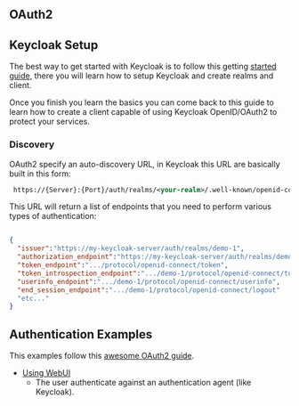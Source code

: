 ## OAuth2 

## Keycloak Setup 

The best way to get started with Keycloak is to follow this getting [started guide](https://www.keycloak.org/docs/latest/getting_started/index.html#_install-boot), there you will learn how to setup Keycloak and create realms and client. 

Once you finish you learn the basics you can come back to this guide to learn how to create a client capable of using Keycloak OpenID/OAuth2 to protect your services.


### Discovery

OAuth2 specify an auto-discovery URL, in Keycloak this URL are basically built in this form:

```xml
 https://{Server}:{Port}/auth/realms/<your-realm>/.well-known/openid-configuration
```
This URL will return a list of endpoints that you need to perform various types of authentication:

```json

{
  "issuer":"https://my-keycloak-server/auth/realms/demo-1",
  "authorization_endpoint":"https://my-keycloak-server/auth/realms/demo-1/protocol/openid-connect/auth",
  "token_endpoint":".../protocol/openid-connect/token",
  "token_introspection_endpoint":".../demo-1/protocol/openid-connect/token/introspect",
  "userinfo_endpoint":".../demo-1/protocol/openid-connect/userinfo",
  "end_session_endpoint":".../demo-1/protocol/openid-connect/logout"
  "etc..."
}
```


## Authentication Examples

This examples follow this [awesome OAuth2 guide](https://aaronparecki.com/oauth-2-simplified/).

- [Using WebUI](https://github.com/cesarvr/keycloak/tree/master/web-ui)
    - The user authenticate against an authentication agent (like Keycloak). 
    
    
    
    
    
